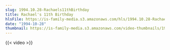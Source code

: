 ```yaml
---
slug: 1994.10.28-Rachaels11thBirthday
title: Rachael's 11th Birthday
hlsFile: https://is-family-media.s3.amazonaws.com/hls/1994.10.28-Rachaels11thBirthday/1994.10.28-Rachaels11thBirthday.m3u8
date: "1994-10-28"
thumbnail: https://is-family-media.s3.amazonaws.com/video-thumbnails/1994.10.28-Rachaels11thBirthday.png
---
```

{{< video >}}
